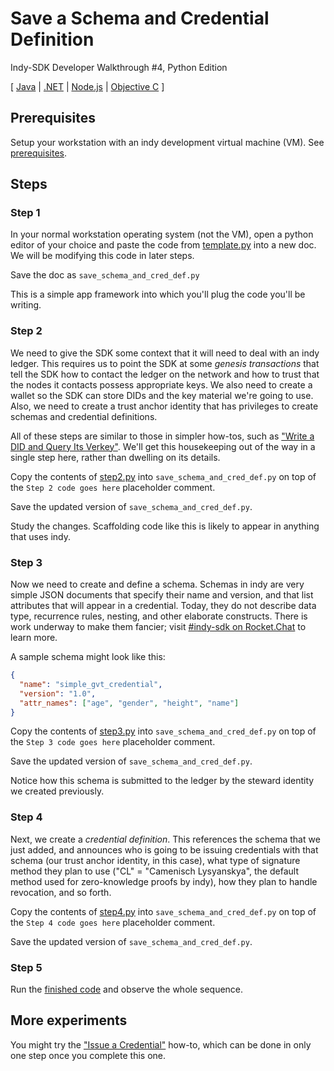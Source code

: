 # Save a Schema and Credential Definition

Indy-SDK Developer Walkthrough #4, Python Edition

[ [Java](../java/README.md) | [.NET](../../not-yet-written.md) | [Node.js](../../not-yet-written.md) | [Objective C](../../not-yet-written.md) ]


## Prerequisites

Setup your workstation with an indy development virtual machine (VM). See [prerequisites](../../prerequisites.md).


## Steps

### Step 1

In your normal workstation operating system (not the VM), open a python editor of your
choice and paste the code from [template.py](template.py)
into a new doc. We will be modifying this code in later steps.

Save the doc as `save_schema_and_cred_def.py`

This is a simple app framework into which you'll plug the code
you'll be writing.

### Step 2

We need to give the SDK some context that it will need
to deal with an indy ledger. This requires us to point the SDK at some
*genesis transactions* that tell the SDK how to contact the ledger on
the network and how to trust that the nodes it contacts possess
appropriate keys. We also need to create a wallet so the SDK can store
DIDs and the key material we're going to use. Also, we need
to create a trust anchor identity that has privileges to create schemas
and credential definitions.

All of these steps are similar to those in simpler how-tos, such as
["Write a DID and Query Its Verkey"](../../write-did-and-query-verkey/python/README.md).
We'll get this housekeeping out of
the way in a single step here, rather than dwelling on its details.

Copy the contents of [step2.py](step2.py) into 
`save_schema_and_cred_def.py` on top of the `Step 2 code goes here` placeholder comment.

Save the updated version of `save_schema_and_cred_def.py`.

Study the changes. Scaffolding code like this is likely to appear in anything
that uses indy.

### Step 3

Now we need to create and define a schema. Schemas in indy are very simple
JSON documents that specify their name and version, and that list attributes
that will appear in a credential. Today, they do not describe data type,
recurrence rules, nesting, and other elaborate constructs. There is work
underway to make them fancier; visit
[#indy-sdk on Rocket.Chat](https://chat.hyperledger.org/channel/indy-sdk) to learn
more.

A sample schema might look like this:

```json
{
  "name": "simple_gvt_credential",
  "version": "1.0",
  "attr_names": ["age", "gender", "height", "name"]
}
```

Copy the contents of [step3.py](step3.py) into
`save_schema_and_cred_def.py` on top of the `Step 3 code goes here` placeholder comment.

Save the updated version of `save_schema_and_cred_def.py`.

Notice how this schema is submitted to the ledger by the steward
identity we created previously.

### Step 4

Next, we create a *credential definition*. This references the schema
that we just added, and announces who is going to be issuing credentials
with that schema (our trust anchor identity, in this case), what type of
signature method they plan to use ("CL" = "Camenisch Lysyanskya", the
default method used for zero-knowledge proofs by indy), how they
plan to handle revocation, and so forth.

Copy the contents of [step4.py](step4.py) into
`save_schema_and_cred_def.py` on top of the `Step 4 code goes here` placeholder comment.

Save the updated version of `save_schema_and_cred_def.py`.

### Step 5

Run the [finished code](save_schema_and_cred_def.py) and observe the whole sequence.

## More experiments

You might try the ["Issue a Credential"](../../issue-cred/../not-yet-written.md)
how-to, which can be done in only one step once you complete this one.
